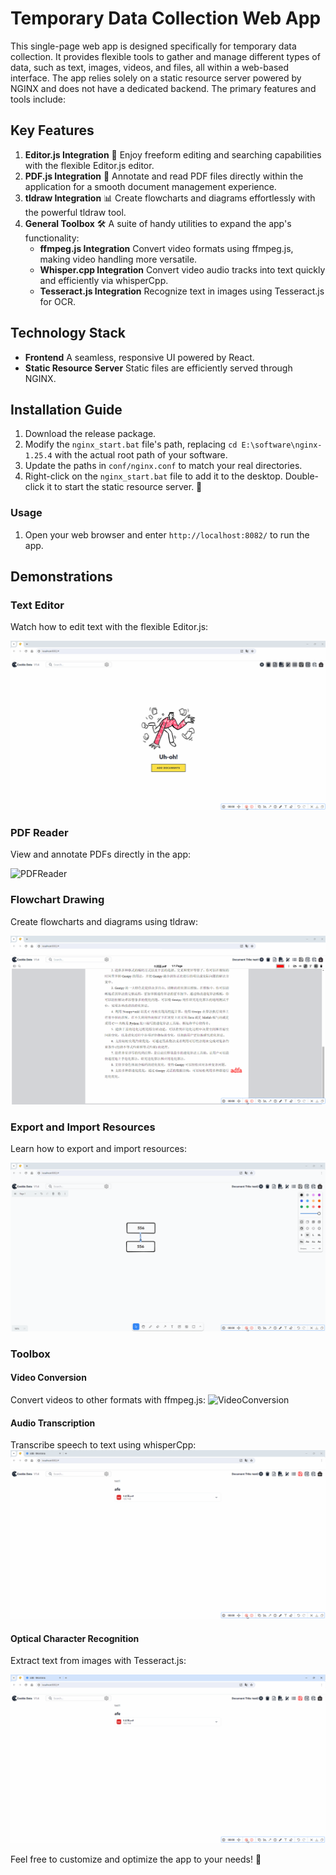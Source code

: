 #  Temporary Data Collection Web App

This single-page web app is designed specifically for temporary data collection. It provides flexible tools to gather and manage different types of data, such as text, images, videos, and files, all within a web-based interface. The app relies solely on a static resource server powered by NGINX and does not have a dedicated backend. The primary features and tools include:

## Key Features

1. **Editor.js Integration** 📝
   Enjoy freeform editing and searching capabilities with the flexible Editor.js editor.
2. **PDF.js Integration** 📄
   Annotate and read PDF files directly within the application for a smooth document management experience.
3. **tldraw Integration** 📊
   Create flowcharts and diagrams effortlessly with the powerful tldraw tool.
4. **General Toolbox** 🛠️
   A suite of handy utilities to expand the app's functionality:
    - **ffmpeg.js Integration**
      Convert video formats using ffmpeg.js, making video handling more versatile.
    - **Whisper.cpp Integration**
      Convert video audio tracks into text quickly and efficiently via whisperCpp.
    - **Tesseract.js Integration**
      Recognize text in images using Tesseract.js for OCR.

## Technology Stack

- **Frontend**
  A seamless, responsive UI powered by React.
- **Static Resource Server**
  Static files are efficiently served through NGINX.

## Installation Guide

1. Download the release package.
2. Modify the `nginx_start.bat` file's path, replacing `cd E:\software\nginx-1.25.4` with the actual root path of your software.
3. Update the paths in `conf/nginx.conf` to match your real directories.
4. Right-click on the `nginx_start.bat` file to add it to the desktop. Double-click it to start the static resource server. 🚀

### Usage

1. Open your web browser and enter `http://localhost:8082/` to run the app.

## Demonstrations

### Text Editor

Watch how to edit text with the flexible Editor.js:

![textEditor](本地优先的临时数据收集单页应用程序.assets/textEditor.gif)

### PDF Reader

View and annotate PDFs directly in the app:

![PDFReader](本地优先的临时数据收集单页应用程序.assets/PDFReader.gif)

### Flowchart Drawing

Create flowcharts and diagrams using tldraw:

![FlowchartDrawing](本地优先的临时数据收集单页应用程序.assets/FlowchartDrawing.gif)

### Export and Import Resources

Learn how to export and import resources:

![ExportAndImportResources](本地优先的临时数据收集单页应用程序.assets/ExportAndImportResources.gif)



### Toolbox

#### Video Conversion

Convert videos to other formats with ffmpeg.js:
![VideoConversion](本地优先的临时数据收集单页应用程序.assets/VideoConversion.gif)

#### Audio Transcription

Transcribe speech to text using whisperCpp:
![AudioTranscription](本地优先的临时数据收集单页应用程序.assets/AudioTranscription.gif)

#### Optical Character Recognition

Extract text from images with Tesseract.js:

![OpticalCharacterRecognition](本地优先的临时数据收集单页应用程序.assets/OpticalCharacterRecognition.gif)



Feel free to customize and optimize the app to your needs! 🌟





